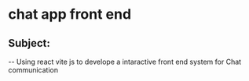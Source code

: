 # chat app front end 

## Subject:
-- Using react vite js to develope a intaractive front end system for Chat communication

